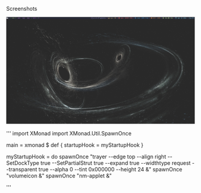 Screenshots

![Screenshot](.screenshots/xmonad.png?raw=true "Bussy")


'''
import XMonad
import XMonad.Util.SpawnOnce

main = xmonad $ def
    { startupHook = myStartupHook }

myStartupHook = do
    spawnOnce "trayer --edge top --align right --SetDockType true --SetPartialStrut true --expand true --widthtype request --transparent true --alpha 0 --tint 0x000000 --height 24 &"
    spawnOnce "volumeicon &"
    spawnOnce "nm-applet &"

'''
